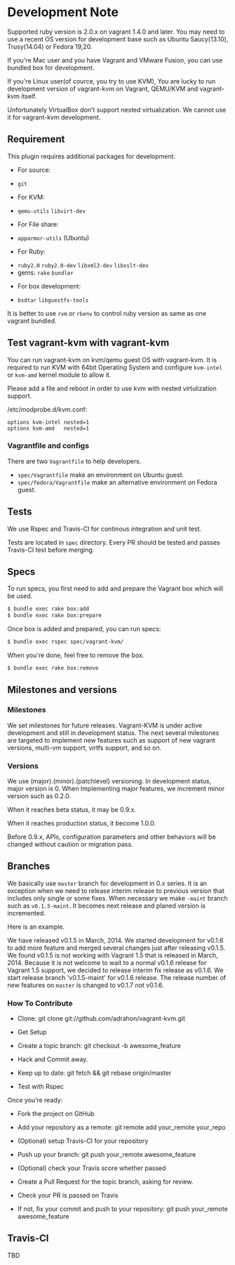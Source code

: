 # Development Note

Supported ruby version is 2.0.x on vagrant 1.4.0 and later.
You may need to use a recent OS version for development base
such as Ubuntu Saucy(13.10), Trusy(14.04) or Fedora 19,20.

If you're Mac user and you have Vagrant and VMware Fusion,
you can use bundled box for development.

If you're Linux user(of cource, you try to use KVM),
You are lucky to run development version of vagrant-kvm on Vagrant,
QEMU/KVM and vagrant-kvm itself.

Unfortunately VirtualBox don't support nested virtualization.
We cannot use it for vagrant-kvm development.

## Requirement

This plugin requires additional packages for development.

- For source:
 * `git`

- For KVM:
 * `qemu-utils` `libvirt-dev`

- For File share:
 * `apparmor-utils` (Ubuntu)

- For Ruby:
 * `ruby2.0` `ruby2.0-dev` `libxml2-dev` `libxslt-dev`
 * gems: `rake` `bundler`
 
- For box development:
 * `bsdtar` `libguestfs-tools`

It is better to use `rvm` or `rbenv` to control ruby version as same as one
vagrant bundled.

## Test vagrant-kvm with vagrant-kvm

You can run vagrant-kvm on kvm/qemu guest OS with vagrant-kvm.
It is required to run KVM with 64bit Operating System and configure
`kvm-intel` or `kvm-amd` kernel module to allow it.

Please add a file and reboot in order to use kvm with nested virtulization support.

/etc/modprobe.d/kvm.conf:
```
options kvm-intel nested=1
options kvm-amd   nested=1
```

### Vagrantfile and configs

There are two `Vagrantfile` to help developers.

- `spec/Vagrantfile` make an environment on Ubuntu guest.
- `spec/fedora/Vagrantfile` make an alternative environment on Fedora guest.


## Tests

We use Rspec and Travis-CI for continous integration and unit test.

Tests are located in `spec` directory.
Every PR should be tested and passes Travis-CI test before merging.

## Specs

To run specs, you first need to add and prepare the Vagrant box which will be used.

```bash
$ bundle exec rake box:add
$ bundle exec rake box:prepare
```

Once box is added and prepared, you can run specs:

```bash
$ bundle exec rspec spec/vagrant-kvm/
```

When you're done, feel free to remove the box.

```bash
$ bundle exec rake box:remove
```

## Milestones and versions

### Milestones
We set milestones for future releases. Vagrant-KVM is under active development and still in development status. The next several milestones are targeted to implement new features such as support of new vagrant versions, multi-vm support, virtfs support, and so on.

### Versions

We use (major).(minor).(patchlevel) versioning.
In development status, major version is 0.
When Implementing major features, we increment minor version such as 0.2.0.

When it reaches beta status, it may be 0.9.x.

When it reaches production status, it become 1.0.0.

Before 0.9.x, APIs, configuration parameters and other behaviors will be changed without caution or migration pass.

## Branches

We basically use `master` branch for development in 0.x series.
It is an exception when we need to release interim release to previous version that includes only single or some fixes. When necessary we make `-maint` branch such as `v0.1.5-maint`.
It becomes next release and planed version is incremented.

Here is an example.

We have released v0.1.5 in March, 2014. We started development for v0.1.6 to add more feature and merged several changes just after releasing v0.1.5. We found v0.1.5 is not working with Vagrant 1.5 that is released in March, 2014. Because it is not welcome to wait to a normal v0.1.6 release for Vagrant 1.5 support, we decided to release interim fix release as v0.1.6. 
We start release branch 'v0.1.5-maint' for v0.1.6 release.
The release number of new features on `master` is changed to v0.1.7 not v0.1.6.


### How To Contribute

* Clone: git clone git://github.com/adrahon/vagrant-kvm.git

* Get Setup

* Create a topic branch: git checkout -b awesome_feature

* Hack and Commit away.

* Keep up to date: git fetch && git rebase origin/master

* Test with Rspec

Once you’re ready:

* Fork the project on GitHub

* Add your repository as a remote: git remote add your_remote your_repo

* (Optional) setup Travis-CI for your repository

* Push up your branch: git push your_remote awesome_feature

* (Optional) check your Travis score whether passed

* Create a Pull Request for the topic branch, asking for review.

* Check your PR is passed on Travis

* If not, fix your commit and push to your repository: git push your_remote awesome_feature

## Travis-CI

TBD


